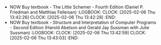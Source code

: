 - NOW Buy textbook - The Little Schemer - Fourth Edition (Daniel P. Friedman and Matthias Felleisan)
  :LOGBOOK:
  CLOCK: [2025-02-06 Thu 13:42:26]
  CLOCK: [2025-02-06 Thu 13:42:28]
  :END:
- NOW Buy textbook - Structure and Interpretation of Computer Programs - Second Edition (Harold Abelson and Gerald Jay Sussman with Julie Sussman)
  :LOGBOOK:
  CLOCK: [2025-02-06 Thu 13:42:59]
  CLOCK: [2025-02-06 Thu 13:43:03]
  :END: